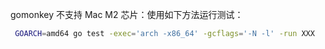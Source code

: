 gomonkey 不支持 Mac M2 芯片：使用如下方法运行测试：

```bash
 GOARCH=amd64 go test -exec='arch -x86_64' -gcflags='-N -l' -run XXX
```

